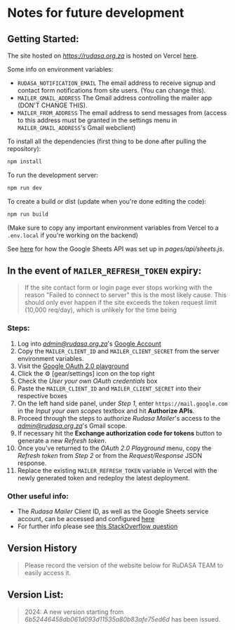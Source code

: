# Notes for future development

## Getting Started:
The site hosted on *https://rudasa.org.za* is hosted on Vercel [here](https://vercel.com/jcpeeps/rudasa-7khp).

Some info on environment variables:
- `RUDASA_NOTIFICATION_EMAIL` The email address to receive signup and contact form notifications from site users. (You can change this).
- `MAILER_GMAIL_ADDRESS` The Gmail address controlling the mailer app (DON'T CHANGE THIS).
- `MAILER_FROM_ADDRESS` The email address to send messages from (access to this address must be granted in the settings menu in `MAILER_GMAIL_ADDRESS`'s Gmail webclient)

To install all the dependencies (first thing to be done after pulling the repository):
```bash
npm install
```
To run the development server:
```bash
npm run dev
```

To create a build or dist (update when you're done editing the code):
```bash
npm run build
```
(Make sure to copy any important environment variables from Vercel to a `.env.local` if you're working on the backend)

See [here](https://youtu.be/7N0OcQZFm3Q) for how the Google Sheets API was set up in *pages/api/sheets.js*.

## In the event of `MAILER_REFRESH_TOKEN` expiry:
> If the site contact form or login page ever stops working with the reason "Failed to connect to server" this is the most likely cause.
> This should only ever happen if the site exceeds the token request limit (10,000 req/day), which is unlikely for the time being

### Steps:
1) Log into *admin@rudasa.org.za*'s [Google Account](https://accounts.google.com)
2) Copy the `MAILER_CLIENT_ID` and `MAILER_CLIENT_SECRET` from the server environment variables.
3) Visit the [Google OAuth 2.0 playground](https://developers.google.com/oauthplayground)
4) Click the ⚙️ [gear/settings] icon on the top right
5) Check the *User your own OAuth credentials* box
6) Paste the `MAILER_CLIENT_ID` and `MAILER_CLIENT_SECRET` into their respective boxes
7) On the left hand side panel, under *Step 1*, enter `https://mail.google.com` in the *Input your own scopes* textbox and hit **Authorize APIs**.
8) Proceed through the steps to authorize *Rudasa Mailer*'s access to the *admin@rudasa.org.za*'s Gmail scope.
9) If necessary hit the **Exchange authorization code for tokens** button to generate a new *Refresh token*.
10) Once you've returned to the *OAuth 2.0 Playground* menu, copy the *Refresh token* from *Step 2* or from the *Request/Response* JSON response.
11) Replace the existing `MAILER_REFRESH_TOKEN` variable in Vercel with the newly generated token and redeploy the latest deployment.

### Other useful info:
- The *Rudasa Mailer* Client ID, as well as the Google Sheets service account, can be accessed and configured [here](https://console.cloud.google.com/apis/credentials?project=rudasa-user-system)
- For further info please see [this StackOverflow question](https://stackoverflow.com/q/66058279)

## Version History

> Please record the version of the website below for RuDASA TEAM to easily access it.

## Version List:

> 2024: A new version starting from *6b52446458db061d093d11535a80b83afe75ed6d* has been issued.

